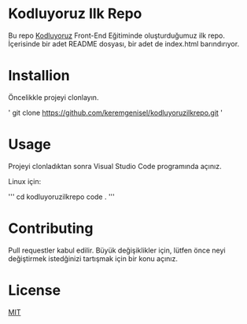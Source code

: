 # Kodluyoruz Ilk Repo

Bu repo [Kodluyoruz](https://www.kodluyoruz.org/) Front-End Eğitiminde oluşturduğumuz ilk repo. İçerisinde bir adet README dosyası, bir adet de index.html barındırıyor.

# Installion

Öncelikkle projeyi clonlayın.

'
git clone https://github.com/keremgenisel/kodluyoruzilkrepo.git
'

# Usage

Projeyi clonladıktan sonra Visual Studio Code programında açınız.

Linux için:

'''
cd kodluyoruzilkrepo
code .
'''

# Contributing

Pull requestler kabul edilir. Büyük değişiklikler için, lütfen önce neyi değiştirmek istedğinizi tartışmak için bir konu açınız.

# License

[MIT](https://github.com/keremgenisel/kodluyoruzilkrepo/blob/main/LICENSE)

